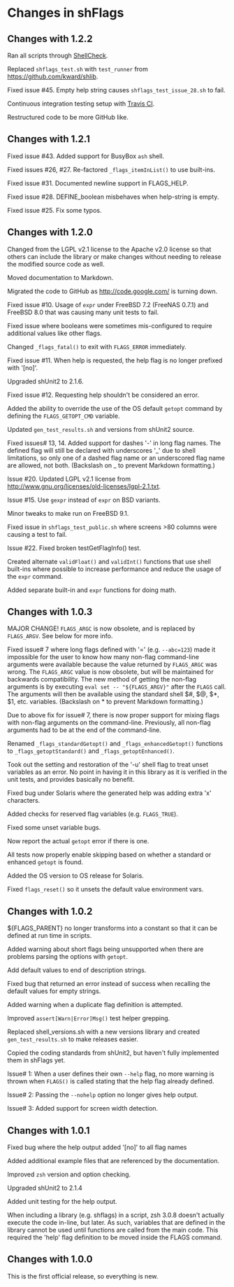 # Changes in shFlags

## Changes with 1.2.2

Ran all scripts through [ShellCheck](http://www.shellcheck.net/).

Replaced `shflags_test.sh` with `test_runner` from
https://github.com/kward/shlib.

Fixed issue #45. Empty help string causes `shflags_test_issue_28.sh` to fail.

Continuous integration testing setup with
[Travis CI](https://travis-ci.org/kward/shflags).

Restructured code to be more GitHub like.


## Changes with 1.2.1

Fixed issue #43. Added support for BusyBox `ash` shell.

Fixed issues #26, #27. Re-factored `_flags_itemInList()` to use built-ins.

Fixed issue #31. Documented newline support in FLAGS_HELP.

Fixed issue #28. DEFINE_boolean misbehaves when help-string is empty.

Fixed issue #25. Fix some typos.


## Changes with 1.2.0

Changed from the LGPL v2.1 license to the Apache v2.0 license so that others
can include the library or make changes without needing to release the modified
source code as well.

Moved documentation to Markdown.

Migrated the code to GitHub as http://code.google.com/ is turning down.

Fixed issue #10. Usage of `expr` under FreeBSD 7.2 (FreeNAS 0.7.1) and FreeBSD
8.0 that was causing many unit tests to fail.

Fixed issue where booleans were sometimes mis-configured to require additional
values like other flags.

Changed `_flags_fatal()` to exit with `FLAGS_ERROR` immediately.

Fixed issue #11. When help is requested, the help flag is no longer prefixed
with '[no]'.

Upgraded shUnit2 to 2.1.6.

Fixed issue #12. Requesting help shouldn't be considered an error.

Added the ability to override the use of the OS default `getopt` command by
defining the `FLAGS_GETOPT_CMD` variable.

Updated `gen_test_results.sh` and versions from shUnit2 source.

Fixed issues# 13, 14. Added support for dashes '-' in long flag names. The
defined flag will still be declared with underscores '\_' due to shell
limitations, so only one of a dashed flag name or an underscored flag name are
allowed, not both.
(Backslash on \_ to prevent Markdown formatting.)

Issue #20. Updated LGPL v2.1 license from
http://www.gnu.org/licenses/old-licenses/lgpl-2.1.txt.

Issue #15. Use `gexpr` instead of `expr` on BSD variants.

Minor tweaks to make run on FreeBSD 9.1.

Fixed issue in `shflags_test_public.sh` where screens >80 columns were causing a
test to fail.

Issue #22. Fixed broken testGetFlagInfo() test.

Created alternate `validFloat()` and `validInt()` functions that use shell
built-ins where possible to increase performance and reduce the usage of the
`expr` command.

Added separate built-in and `expr` functions for doing math.


## Changes with 1.0.3

MAJOR CHANGE! `FLAGS_ARGC` is now obsolete, and is replaced by
`FLAGS_ARGV`. See below for more info.

Fixed issue# 7 where long flags defined with '=' (e.g. `--abc=123`) made it
impossible for the user to know how many non-flag command-line arguments were
available because the value returned by `FLAGS_ARGC` was wrong. The
`FLAGS_ARGC` value is now obsolete, but will be maintained for backwards
compatibility. The new method of getting the non-flag arguments is by executing
`eval set -- "${FLAGS_ARGV}"` after the `FLAGS` call. The arguments will
then be available using the standard shell $#, $@, $\*, $1, etc. variables.
(Backslash on \* to prevent Markdown formatting.)

Due to above fix for issue# 7, there is now proper support for mixing flags
with non-flag arguments on the command-line. Previously, all non-flag arguments
had to be at the end of the command-line.

Renamed `_flags_standardGetopt()` and `_flags_enhancedGetopt()` functions to
`_flags_getoptStandard()` and `_flags_getoptEnhanced()`.

Took out the setting and restoration of the '-u' shell flag to treat unset
variables as an error. No point in having it in this library as it is verified
in the unit tests, and provides basically no benefit.

Fixed bug under Solaris where the generated help was adding extra 'x'
characters.

Added checks for reserved flag variables (e.g. `FLAGS_TRUE`).

Fixed some unset variable bugs.

Now report the actual `getopt` error if there is one.

All tests now properly enable skipping based on whether a standard or enhanced
`getopt` is found.

Added the OS version to OS release for Solaris.

Fixed `flags_reset()` so it unsets the default value environment vars.


## Changes with 1.0.2

${FLAGS_PARENT} no longer transforms into a constant so that it can be defined
at run time in scripts.

Added warning about short flags being unsupported when there are problems
parsing the options with `getopt`.

Add default values to end of description strings.

Fixed bug that returned an error instead of success when recalling the default
values for empty strings.

Added warning when a duplicate flag definition is attempted.

Improved `assert[Warn|Error]Msg()` test helper grepping.

Replaced shell_versions.sh with a new versions library and created
`gen_test_results.sh` to make releases easier.

Copied the coding standards from shUnit2, but haven't fully implemented them
in shFlags yet.

Issue# 1: When a user defines their own `--help` flag, no more warning is thrown
when `FLAGS()` is called stating that the help flag already defined.

Issue# 2: Passing the `--nohelp` option no longer gives help output.

Issue# 3: Added support for screen width detection.


## Changes with 1.0.1

Fixed bug where the help output added '[no]' to all flag names

Added additional example files that are referenced by the documentation.

Improved `zsh` version and option checking.

Upgraded shUnit2 to 2.1.4

Added unit testing for the help output.

When including a library (e.g. shflags) in a script, zsh 3.0.8 doesn't actually
execute the code in-line, but later. As such, variables that are defined in the
library cannot be used until functions are called from the main code. This
required the 'help' flag definition to be moved inside the FLAGS command.


## Changes with 1.0.0

This is the first official release, so everything is new.
